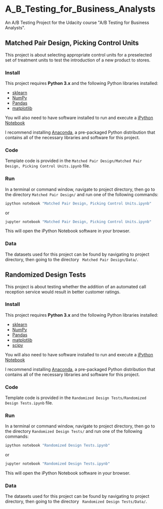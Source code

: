 # A_B_Testing_for_Business_Analysts
An A/B Testing Project for the Udacity course "A/B Testing for Business Analysts".

## Matched Pair Design, Picking Control Units
This project is about selecting appropriate control units for a preselected set of treatment units to test the introduction of a new product to stores.

### Install

This project requires **Python 3.x** and the following Python libraries installed:

- [sklearn](https://scikit-learn.org/stable/)
- [NumPy](http://www.numpy.org/)
- [Pandas](http://pandas.pydata.org)
- [matplotlib](https://pypi.org/project/matplotlib/)

You will also need to have software installed to run and execute a [iPython Notebook](http://ipython.org/notebook.html)

I recommend installing [Anaconda](https://www.continuum.io/downloads), a pre-packaged Python distribution that contains all of the necessary libraries and software for this project.

### Code

Template code is provided in the `Matched Pair Design/Matched Pair Design, Picking Control Units.ipynb` file.

### Run

In a terminal or command window, navigate to project directory, then go to the directory `Matched Pair Design/` and run one of the following commands:

```bash
ipython notebook "Matched Pair Design, Picking Control Units.ipynb"
```  
or
```bash
jupyter notebook "Matched Pair Design, Picking Control Units.ipynb"
```

This will open the iPython Notebook software in your browser.

### Data
The datasets used for this project can be found by navigating to project directory, then going to the directory `
Matched Pair Design/Data/`.




## Randomized Design Tests
This project is about testing whether the addition of an automated call reception service would result in better customer ratings.

### Install

This project requires **Python 3.x** and the following Python libraries installed:

- [sklearn](https://scikit-learn.org/stable/)
- [NumPy](http://www.numpy.org/)
- [Pandas](http://pandas.pydata.org)
- [matplotlib](https://pypi.org/project/matplotlib/)
- [scipy](https://pypi.org/project/scipy/)

You will also need to have software installed to run and execute a [iPython Notebook](http://ipython.org/notebook.html)

I recommend installing [Anaconda](https://www.continuum.io/downloads), a pre-packaged Python distribution that contains all of the necessary libraries and software for this project.

### Code

Template code is provided in the `Randomized Design Tests/Randomized Design Tests.ipynb` file.

### Run

In a terminal or command window, navigate to project directory, then go to the directory `Randomized Design Tests/` and run one of the following commands:

```bash
ipython notebook "Randomized Design Tests.ipynb"
```  
or
```bash
jupyter notebook "Randomized Design Tests.ipynb"
```

This will open the iPython Notebook software in your browser.

### Data
The datasets used for this project can be found by navigating to project directory, then going to the directory `
Randomized Design Tests/Data/`.
